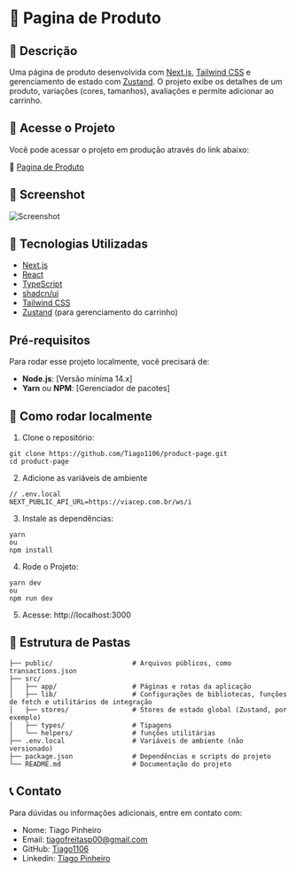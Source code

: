 # 💸 Pagina de Produto

## 📄 Descrição

Uma página de produto desenvolvida com [Next.js](https://nextjs.org/), [Tailwind CSS](https://tailwindcss.com/) e gerenciamento de estado com [Zustand](https://zustand-demo.pmnd.rs/). O projeto exibe os detalhes de um produto, variações (cores, tamanhos), avaliações e permite adicionar ao carrinho.

## 🚀 Acesse o Projeto

Você pode acessar o projeto em produção através do link abaixo:

🔗 [Pagina de Produto](https://product-page-five-ivory.vercel.app/)

## 📸 Screenshot

![Screenshot](./public/capture.png)

## 🧪 Tecnologias Utilizadas

- [Next.js](https://nextjs.org/)
- [React](https://reactjs.org/)
- [TypeScript](https://www.typescriptlang.org/)
- [shadcn/ui](https://ui.shadcn.dev/)
- [Tailwind CSS](https://tailwindcss.com/)
- [Zustand](https://zustand-demo.pmnd.rs/) (para gerenciamento do carrinho)

## Pré-requisitos

Para rodar esse projeto localmente, você precisará de:

- **Node.js**: [Versão mínima 14.x]
- **Yarn** ou **NPM**: [Gerenciador de pacotes]

## 🚀 Como rodar localmente

1. Clone o repositório:
```
git clone https://github.com/Tiago1106/product-page.git
cd product-page
```

2. Adicione as variáveis de ambiente

```
// .env.local
NEXT_PUBLIC_API_URL=https://viacep.com.br/ws/i

```

3. Instale as dependências:
```
yarn 
ou 
npm install
```

4. Rode o Projeto: 
```
yarn dev
ou
npm run dev
```

5. Acesse: http://localhost:3000

## 📁 Estrutura de Pastas
```
├── public/                    # Arquivos públicos, como transactions.json
├── src/
│   ├── app/                   # Páginas e rotas da aplicação
│   ├── lib/                   # Configurações de bibliotecas, funções de fetch e utilitários de integração
│   ├── stores/                # Stores de estado global (Zustand, por exemplo)
│   ├── types/                 # Tipagens
│   └── helpers/               # funções utilitárias
├── .env.local                 # Variáveis de ambiente (não versionado)
├── package.json               # Dependências e scripts do projeto
└── README.md                  # Documentação do projeto
```

## 📞 Contato

Para dúvidas ou informações adicionais, entre em contato com:

- Nome: Tiago Pinheiro
- Email: tiagofreitasp00@gmail.com
- GitHub: [Tiago1106](https://github.com/Tiago1106)
- Linkedin: [Tiago Pinheiro](https://www.linkedin.com/in/tiagofp00/) 



